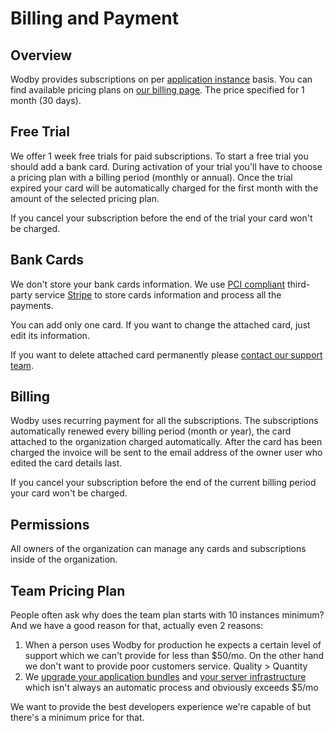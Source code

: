 # Billing and Payment

## Overview

Wodby provides subscriptions on per [application instance](../apps/instances.md) basis. You can find available pricing plans on <a href="https://wodby.com/pricing-plans" target="_blank">our billing page</a>. The price specified for 1 month (30 days).

## Free Trial

We offer 1 week free trials for paid subscriptions. To start a free trial you should add a bank card. During activation of your trial you'll have to choose a pricing plan with a billing period (monthly or annual). Once the trial expired your card will be automatically charged for the first month with the amount of the selected pricing plan.

If you cancel your subscription before the end of the trial your card won't be charged. 
  
## Bank Cards

We don't store your bank cards information. We use <a href="https://support.stripe.com/questions/is-stripe-pci-compliant" target="_blank">PCI compliant</a> third-party service <a href="http://stripe.com">Stripe</a> to store cards information and process all the payments.

You can add only one card. If you want to change the attached card, just edit its information. 
 
If you want to delete attached card permanently please [contact our support team](../product/support.md).

## Billing

Wodby uses recurring payment for all the subscriptions. The subscriptions automatically renewed every billing period (month or year), the card attached to the organization charged automatically. After the card has been charged the invoice will be sent to the email address of the owner user who edited the card details last. 

If you cancel your subscription before the end of the current billing period your card won't be charged.

## Permissions

All owners of the organization can manage any cards and subscriptions inside of the organization.

## Team Pricing Plan

People often ask why does the team plan starts with 10 instances minimum? And we have a good reason for that, actually even 2 reasons:
 
1. When a person uses Wodby for production he expects a certain level of support which we can't provide for less than $50/mo. On the other hand we don't want to provide poor customers service. Quality > Quantity
2. We [upgrade your application bundles](../infrastructure/bundles/README.md) and [your server infrastructure](../infrastructure/versioning.md) which isn't always an automatic process and obviously exceeds $5/mo 

We want to provide the best developers experience we're capable of but there's a minimum price for that.  
